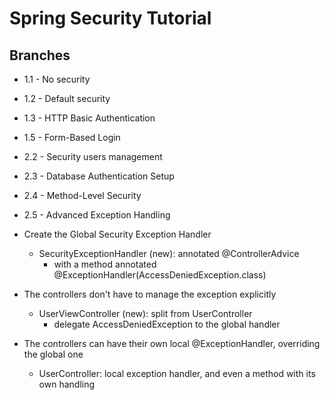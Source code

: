 # Spring Security Tutorial

## Branches

- 1.1 - No security
- 1.2 - Default security
- 1.3 - HTTP Basic Authentication
- 1.5 - Form-Based Login
- 2.2 - Security users management
- 2.3 - Database Authentication Setup
- 2.4 - Method-Level Security
- 2.5 - Advanced Exception Handling

- Create the Global Security Exception Handler
	- SecurityExceptionHandler (new): annotated @ControllerAdvice
		- with a method annotated @ExceptionHandler(AccessDeniedException.class)
- The controllers don't have to manage the exception explicitly
	- UserViewController (new): split from UserController
		- delegate AccessDeniedException to the global handler
- The controllers can have their own local @ExceptionHandler, overriding the global one
	- UserController: local exception handler, and even a method with its own handling
